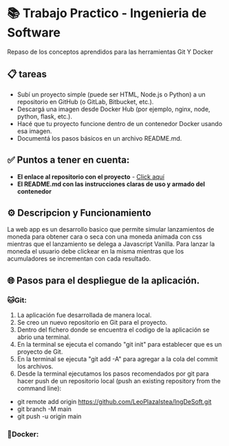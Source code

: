 # 📚 Trabajo Practico - Ingenieria de Software
Repaso de los conceptos aprendidos para las herramientas Git Y Docker

## 📋 tareas
- Subí un proyecto simple (puede ser HTML, Node.js o Python) a un repositorio en GitHub (o GitLab, Bitbucket, etc.). 
- Descargá una imagen desde Docker Hub (por ejemplo, nginx, node, python, flask, etc.).
- Hacé que tu proyecto funcione dentro de un contenedor Docker usando esa imagen.
- Documentá los pasos básicos en un archivo README.md.

## ✅ Puntos a tener en cuenta: 

- **El enlace al repositorio con el proyecto** - [Click aquí](https://github.com/LeoPlazaIstea/IngDeSoft)
- **El README.md con las instrucciones claras de uso y armado del contenedor** 

## ⚙️ Descripcion y Funcionamiento
La web app es un desarrollo basico que permite simular lanzamientos de moneda para obtener cara o seca con una moneda animada con css mientras que el lanzamiento se delega a Javascript Vanilla.
Para lanzar la moneda el usuario debe clickear en la misma mientras que los acumuladores se incrementan con cada resultado.


## 🌐 Pasos para el despliegue de la aplicación.

### 🐱Git:
1. La aplicación fue desarrollada de manera local. 
2. Se creo un nuevo repositorio en Git para el proyecto.
3. Dentro del fichero donde se encuentra el codigo de la aplicación se abrio una terminal.
4. En la terminal se ejecuta el comando "git init" para establecer que es un proyecto de Git.
5. En la terminal se ejecuta "git add -A" para agregar a la cola del commit los archivos.
6. Desde la terminal ejecutamos los pasos recomendados por git para hacer push de un repositorio local (push an existing repository from the command line):
- git remote add origin https://github.com/LeoPlazaIstea/IngDeSoft.git
- git branch -M main
- git push -u origin main

### 🐋Docker:

